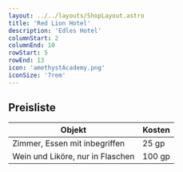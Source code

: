 ```yaml
---
layout: ../../layouts/ShopLayout.astro
title: 'Red Lion Hotel'
description: 'Edles Hotel'
columnStart: 2
columnEnd: 10
rowStart: 5
rowEnd: 13
icon: 'amethystAcademy.png'
iconSize: '7rem'
---
```

## Preisliste
| Objekt                           | Kosten |
|----------------------------------|--------|
| Zimmer, Essen mit inbegriffen    | 25 gp  |
| Wein und Liköre, nur in Flaschen | 100 gp |
